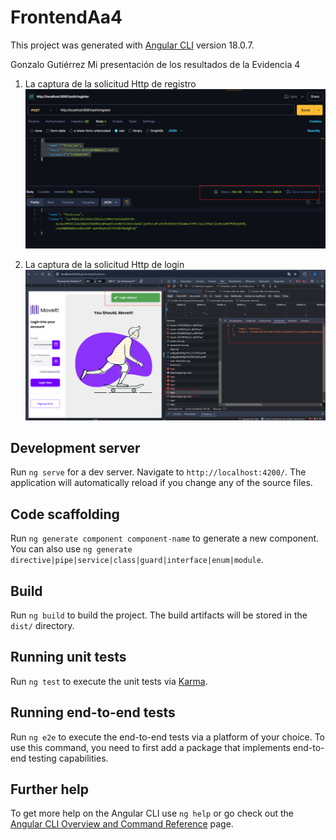 # FrontendAa4

This project was generated with [Angular CLI](https://github.com/angular/angular-cli) version 18.0.7.

Gonzalo Gutiérrez
Mi presentación de los resultados de la Evidencia 4

1. La captura de la solicitud Http de registro
![Captura solicitud Post de registro en Postman](/assets/img/captura-register.png "Captura Registro en Postman")

2. La captura de la solicitud Http de login
![Captura solicitud Post de login en Frontend](/assets/img/captura-login.png "Captura Login en el Frontend")

## Development server

Run `ng serve` for a dev server. Navigate to `http://localhost:4200/`. The application will automatically reload if you change any of the source files.

## Code scaffolding

Run `ng generate component component-name` to generate a new component. You can also use `ng generate directive|pipe|service|class|guard|interface|enum|module`.

## Build

Run `ng build` to build the project. The build artifacts will be stored in the `dist/` directory.

## Running unit tests

Run `ng test` to execute the unit tests via [Karma](https://karma-runner.github.io).

## Running end-to-end tests

Run `ng e2e` to execute the end-to-end tests via a platform of your choice. To use this command, you need to first add a package that implements end-to-end testing capabilities.

## Further help

To get more help on the Angular CLI use `ng help` or go check out the [Angular CLI Overview and Command Reference](https://angular.dev/tools/cli) page.
